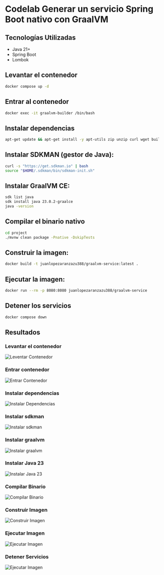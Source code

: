 # Codelab Generar un servicio Spring Boot nativo con GraalVM

## Tecnologías Utilizadas
- Java 21+
- Spring Boot
- Lombok

## Levantar el contenedor
```sh
docker compose up -d
```

## Entrar al contenedor
```sh
docker exec -it graalvm-builder /bin/bash
```

## Instalar dependencias
```sh
apt-get update && apt-get install -y apt-utils zip unzip curl wget build-essential zlib1g-dev
```

## Instalar SDKMAN (gestor de Java):
```sh
curl -s "https://get.sdkman.io" | bash
source "$HOME/.sdkman/bin/sdkman-init.sh"
```

## Instalar GraalVM CE:
```sh
sdk list java
sdk install java 23.0.2-graalce
java -version
```

## Compilar el binario nativo
```sh
cd project
./mvnw clean package -Pnative -DskipTests
```

## Construir la imagen:
```sh
docker build -t juanlopezaranzazu388/graalvm-service:latest .
```

## Ejecutar la imagen:
```sh
docker run --rm -p 8080:8080 juanlopezaranzazu388/graalvm-service
```

## Detener los servicios
```sh
docker compose down
```

## Resultados

### Levantar el contenedor
![Leventar Contenedor](/graalvm-service/images/LevantarContenedor.PNG)

### Entrar contenedor
![Entrar Contenedor](/graalvm-service/images/EntrarContenedor.PNG)

### Instalar dependencias
![Instalar Dependencias](/graalvm-service/images/InstalarDependencias.PNG)

### Instalar sdkman
![Instalar sdkman](/graalvm-service/images/InstalarSDKMAN.PNG)

### Instalar graalvm
![Instalar graalvm](/graalvm-service/images/InstalarGraalvm.PNG)

### Instalar Java 23
![Instalar Java 23](/graalvm-service/images/InstalarJava23.PNG)

### Compilar Binario
![Compilar Binario](/graalvm-service/images/CompilarBinario.PNG)

### Construir Imagen
![Construir Imagen](/graalvm-service/images/ContruirImagen.PNG)

### Ejecutar Imagen
![Ejecutar Imagen](/graalvm-service/images/EjecutarImagen.PNG)

### Detener Servicios
![Ejecutar Imagen](/graalvm-service/images/DetenerServicios.PNG)